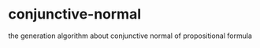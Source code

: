 conjunctive-normal
==================

   the generation algorithm about conjunctive normal of propositional formula